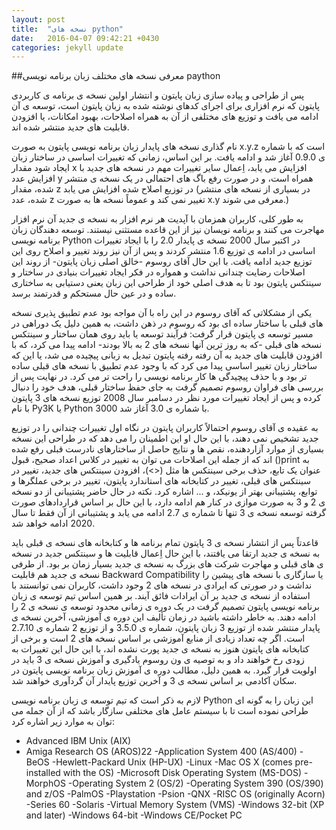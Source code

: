 ```yaml
---
layout: post
title:  "نسخه های python"
date:   2016-04-07 09:42:21 +0430
categories: jekyll update
---
```


##معرفی نسخه های مختلف زبان برنامه نویسی paython

پس از طراحی و پیاده سازی زبان پایتون و انتشار اولین نسخه ی برنامه ی کاربردی پایتون که نرم افزاری برای اجرای کدهای نوشته شده به زبان پایتون است، توسعه ی آن ادامه می یافت و توزیع های مختلفی از آن به همراه اصلاحات، بهبود امکانات، یا افزودن قابلیت های جدید منتشر شده اند.

نام گذاری نسخه های پایدار زبان برنامه نویسی پایتون به صورت x.y.z است که با شماره ی 0.9.0 آغاز شد و ادامه یافت. بر این اساس، زمانی که تغییرات اساسی در ساختار زبان ایجاد شود مقدار x افزایش می یابد، اِعمال سایر تغییرات مهم در نسخه های جدید با افزایش عدد y همراه است، و در صورت رفع باگ های احتمالی در یک نسخه ی منتشر شده، مقدار z در توزیع اصلاح شده افزایش می یابد (در بسیاری از نسخه های منتشر شده، عدد z تغییر نمی کند و عموماً نسخه ها به صورت x.y معرفی می شوند.)

به طور کلی، کاربران همزمان با آپدیت هر نرم افزار به نسخه ی جدید آن نرم افزار مهاجرت می کنند و برنامه نویسان نیز از این قاعده مستثنی نیستند. توسعه دهندگان زبان برنامه نویسی Python در اکتبر سال 2000 نسخه ی پایدار 2.0 را با ایجاد تغییرات اساسی در ادامه ی توزیع 1.6 منتشر کردند و پس از آن نیز روند تغییر و اصلاح روی این توزیع جدید ادامه یافت. با این حال آقای روسوم -خالق اصلی زبان پایتون- از روند این اصلاحات رضایت چندانی نداشت و همواره در فکر ایجاد تغییرات بنیادی در ساختار و سینتکس پایتون بود تا به هدف اصلی خود از طراحی این زبان یعنی دستیابی به ساختاری ساده و در عین حال مستحکم و قدرتمند برسد.

یکی از مشکلاتی که آقای روسوم در این راه با آن مواجه بود عدم تطبیق پذیری نسخه های قبلی با ساختار ساده ای بود که روسوم در ذهن داشت، به همین دلیل یک دوراهی در مسیر توسعه ی پایتون قرار گرفت: فرآیند توسعه یا باید روی همان ساختار و سینتکس نسخه های قبلی -که به روز ترین آنها نسخه های 2 به بالا بودند- ادامه پیدا می کرد، که با افزودن قابلیت های جدید به آن رفته رفته پایتون تبدیل به زبانی پیچیده می شد، یا این که ساختار زبان تغییر اساسی پیدا می کرد که با وجود عدم تطبیق با نسخه های قبلی ساده تر بود و با حذف پیچیدگی ها کار برنامه نویسی را راحت تر می کرد. در نهایت پس از بررسی های فراوان روسوم تصمیم گرفت به جای حفظ ساختار قبلی، هدف خود را دنبال کرده و پس از ایجاد تغییرات مورد نظر در دسامبر سال 2008 توزیع نسخه های 3 پایتون با نام Py3K یا Python 3000 با شماره ی 3.0 آغاز شد.

به عقیده ی آقای روسوم احتمالاً کاربران پایتون در نگاه اول تغییرات چندانی را در توزیع جدید تشخیص نمی دهند، با این حال او این اطمینان را می دهد که در طراحی این نسخه بسیاری از موارد آزاردهنده، نقص ها و نتایج حاصل از ساختارهای نادرست قبلی رفع شده اند که از جمله این اصلاحات می توان به تغییر در کلاس اعداد صحیح، قبول ()print به عنوان یک تابع، حذف برخی سینتکس ها مثل (<>)، افزودن سینتکس های جدید، تغییر در سینتکس های قبلی، تغییر در کتابخانه های استاندارد پایتون، تغییر در برخی عملگرها و توابع، پشتیبانی بهتر از یونیکد، و ... اشاره کرد.
 نکته
در حال حاضر پشتیبانی از دو نسخه ی 2 و 3 به صورت موازی در کنار هم ادامه دارد، با این حال بر اساس قراردادهای صورت گرفته توسعه نسخه ی 3 تنها تا شماره ی 2.7 ادامه می یابد و پشتیبانی از آن فقط تا سال 2020 ادامه خواهد شد.

قاعدتاً پس از انتشار نسخه ی 3 پایتون تمام برنامه ها و کتابخانه های نسخه ی قبلی باید به نسخه ی جدید ارتقا می یافتند، با این حال اِعمال قابلیت ها و سینتکس جدید در نسخه ی های قبلی و مهاجرت شرکت های بزرگ به نسخه ی جدید بسیار زمان بر بود. از طرفی نسخه ی جدید هم قابلیت Backward Compatibility یا سازگاری با نسخه های پیشین را نداشت و در صورتی که ایرادی در نسخه های 2 وجود داشت، کاربران نمی توانستند با استفاده از نسخه ی جدید بر آن ایرادات فائق آیند. بر همین اساس تیم توسعه ی زبان برنامه نویسی پایتون تصمیم گرفت در یک دوره ی زمانی محدود توسعه ی نسخه ی 2 را ادامه دهند.
 به خاطر داشته باشید
در زمان تألیف این دوره ی آموزشی، آخرین نسخه ی پایدار منتشر شده از توزیع 3 زبان پایتون، شماره ی 3.5.0 و از توزیع 2 شماره ی 2.7.10 است. اگر چه تعداد زیادی از منابع آموزشی بر اساس نسخه های 2 است و برخی از کتابخانه های پایتون هنوز به نسخه ی جدید پورت نشده اند، با این حال این تغییرات به زودی رخ خواهند داد و به توصیه ی ون روسوم یادگیری و آموزش نسخه ی 3 باید در اولویت قرار گیرد. به همین دلیل، مطالب دوره ی آموزش زبان برنامه نویسی پایتون در سکان آکادمی بر اساس نسخه ی 3 و آخرین توزیع پایدار آن گردآوری خواهند شد.

لازم به ذکر است که تیم توسعه ی زبان برنامه نویسی Python این زبان را به گونه ای طراحی نموده است تا با سیستم عامل های مختلفی سازگار باشد که از آن جمله می توان به موارد زیر اشاره کرد:

- Advanced IBM Unix (AIX)
- Amiga Research OS (AROS)22
-Application System 400 (AS/400)
-BeOS
-Hewlett-Packard Unix (HP-UX)
-Linux
-Mac OS X (comes pre-installed with the OS)
-Microsoft Disk Operating System (MS-DOS)
-MorphOS
-Operating System 2 (OS/2)
-Operating System 390 (OS/390) and z/OS
-PalmOS
-Playstation
-Psion
-QNX
-RISC OS (originally Acorn)
-Series 60
-Solaris
-Virtual Memory System (VMS)
-Windows 32-bit (XP and later)
-Windows 64-bit
-Windows CE/Pocket PC